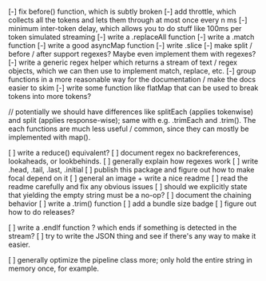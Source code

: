 [-] fix before() function, which is subtly broken
[-] add throttle, which collects all the tokens and lets them through at most once every n ms
[-] minimum inter-token delay, which allows you to do stuff like 100ms per token simulated streaming
[-] write a .replaceAll function
[-] write a .match function
[-] write a good asyncMap function
[-] write .slice
[-] make split / before / after support regexes? Maybe even implement them with regexes?
[-] write a generic regex helper which returns a stream of text / regex objects, which we can then use to implement match, replace, etc.
[-] group functions in a more reasonable way for the documentation / make the docs easier to skim
[-] write some function like flatMap that can be used to break tokens into more tokens?

// potentially we should have differences like splitEach (applies tokenwise) and split (applies response-wise); same with e.g. .trimEach and .trim(). The each functions are much less useful / common, since they can mostly be implemented with map().

[ ] write a reduce() equivalent?
[ ] document regex no backreferences, lookaheads, or lookbehinds.
[ ] generally explain how regexes work
[ ] write .head, .tail, .last, .initial
[ ] publish this package and figure out how to make focal depend on it
[ ] general an image + write a nice readme
[ ] read the readme carefully and fix any obvious issues
[ ] should we explicitly state that yielding the empty string must be a no-op?
[ ] document the chaining behavior
[ ] write a .trim() function
[ ] add a bundle size badge
[ ] figure out how to do releases?

[ ] write a .endIf function ? which ends if something is detected in the stream?
[ ] try to write the JSON thing and see if there's any way to make it easier.

[ ] generally optimize the pipeline class more; only hold the entire string in memory once, for example.
